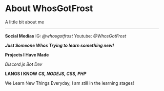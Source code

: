 # About WhosGotFrost
 A little bit about me

 --------------------------
**Social Medias**
IG: *@whosgotfrost*
Youtube: *@WhosGotFrost*

 ***Just Someone Whos Trying to learn something new!***

 **Projects I Have Made**

*Discord.js Bot Dev*

**LANGS I KNOW**
***CS, NODEJS, CSS, PHP***

We Learn New Things Everyday, I am still in the learning stages!